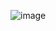 ![image](https://github.com/prashantjagtap2909/CS50/assets/93985255/3086d8fb-3124-4c61-96b8-a13207ed8786)
